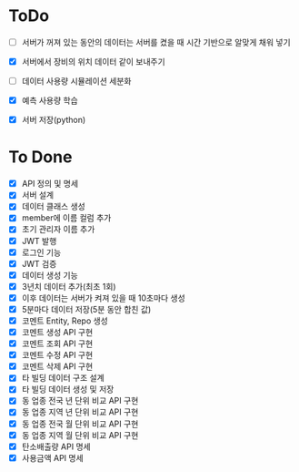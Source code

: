 
# ToDo

- [ ]  서버가 꺼져 있는 동안의 데이터는 서버를 켰을 때 시간 기반으로 알맞게 채워 넣기
- [x]  서버에서 장비의 위치 데이터 같이 보내주기
- [ ]  데이터 사용량 시뮬레이션 세분화

- [x]  예측 사용량 학습
- [x]  서버 저장(python)

# To Done

- [x]  API 정의 및 명세
- [x]  서버 설계
- [x]  데이터 클래스 생성
- [X]  member에 이름 컬럼 추가
- [X]  초기 관리자 이름 추가
- [X]  JWT 발행
- [X]  로그인 기능
- [X]  JWT 검증
- [X]  데이터 생성 기능
- [X]  3년치 데이터 추가(최초 1회)
- [X]  이후 데이터는 서버가 켜져 있을 때 10초마다 생성
- [X]  5분마다 데이터 저장(5분 동안 합친 값)
- [X]  코멘트 Entity, Repo 생성
- [X]  코멘트 생성 API 구현
- [X]  코멘트 조회 API 구현
- [X]  코멘트 수정 API 구현
- [X]  코멘트 삭제 API 구현
- [x]  타 빌딩 데이터 구조 설계
- [x]  타 빌딩 데이터 생성 및 저장
- [x]  동 업종 전국 년 단위 비교 API 구현
- [x]  동 업종 지역 년 단위 비교 API 구현
- [x]  동 업종 전국 월 단위 비교 API 구현
- [x]  동 업종 지역 월 단위 비교 API 구현
- [x]  탄소배출량 API 명세
- [x]  사용금액 API 명세
